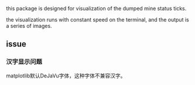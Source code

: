 this package is designed for visualization of the dumped mine status ticks.

the visualization runs with constant speed on the terminal, and the output is a series of images.

## issue
### 汉字显示问题
matplotlib默认DeJaVu字体，这种字体不兼容汉字。
